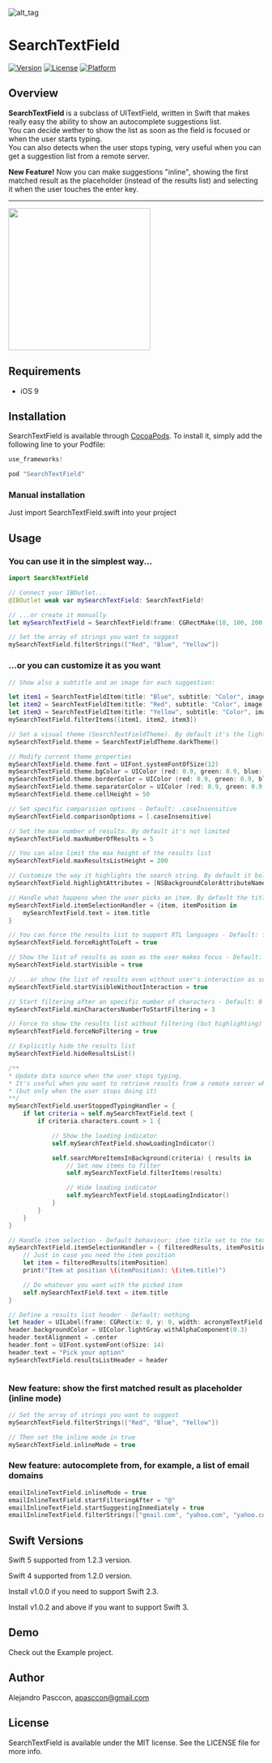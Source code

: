 ![alt_tag](https://raw.githubusercontent.com/apasccon/SearchTextField/master/Example/SearchTextField/SearchTextField.png)

# SearchTextField

[![Version](https://img.shields.io/cocoapods/v/SearchTextField.svg?style=flat)](http://cocoapods.org/pods/SearchTextField)
[![License](https://img.shields.io/cocoapods/l/SearchTextField.svg?style=flat)](http://cocoapods.org/pods/SearchTextField)
[![Platform](https://img.shields.io/cocoapods/p/SearchTextField.svg?style=flat)](http://cocoapods.org/pods/SearchTextField)

## Overview

**SearchTextField** is a subclass of UITextField, written in Swift that makes really easy the ability to show an autocomplete suggestions list.   
You can decide wether to show the list as soon as the field is focused or when the user starts typing.   
You can also detects when the user stops typing, very useful when you can get a suggestion list from a remote server.   

**New Feature!**
Now you can make suggestions "inline", showing the first matched result as the placeholder (instead of the results list) and selecting it when the user touches the enter key.

------   
<img src="https://raw.githubusercontent.com/apasccon/SearchTextField/master/Example/SearchTextField/SearchTextField_Demo.gif" width="280">

## Requirements

* iOS 9

## Installation

SearchTextField is available through [CocoaPods](http://cocoapods.org). To install
it, simply add the following line to your Podfile:

```swift
use_frameworks!

pod "SearchTextField"
```

### Manual installation

Just import SearchTextField.swift into your project

## Usage

### You can use it in the simplest way...

```swift
import SearchTextField

// Connect your IBOutlet...
@IBOutlet weak var mySearchTextField: SearchTextField!

// ...or create it manually
let mySearchTextField = SearchTextField(frame: CGRectMake(10, 100, 200, 40))

// Set the array of strings you want to suggest
mySearchTextField.filterStrings(["Red", "Blue", "Yellow"])
```
### ...or you can customize it as you want

```swift
// Show also a subtitle and an image for each suggestion:

let item1 = SearchTextFieldItem(title: "Blue", subtitle: "Color", image: UIImage(named: "icon_blue"))
let item2 = SearchTextFieldItem(title: "Red", subtitle: "Color", image: UIImage(named: "icon_red"))
let item3 = SearchTextFieldItem(title: "Yellow", subtitle: "Color", image: UIImage(named: "icon_yellow"))
mySearchTextField.filterItems([item1, item2, item3])

// Set a visual theme (SearchTextFieldTheme). By default it's the light theme
mySearchTextField.theme = SearchTextFieldTheme.darkTheme()

// Modify current theme properties
mySearchTextField.theme.font = UIFont.systemFontOfSize(12)
mySearchTextField.theme.bgColor = UIColor (red: 0.9, green: 0.9, blue: 0.9, alpha: 0.3)
mySearchTextField.theme.borderColor = UIColor (red: 0.9, green: 0.9, blue: 0.9, alpha: 1)
mySearchTextField.theme.separatorColor = UIColor (red: 0.9, green: 0.9, blue: 0.9, alpha: 0.5)
mySearchTextField.theme.cellHeight = 50

// Set specific comparision options - Default: .caseInsensitive
mySearchTextField.comparisonOptions = [.caseInsensitive]

// Set the max number of results. By default it's not limited
mySearchTextField.maxNumberOfResults = 5

// You can also limit the max height of the results list
mySearchTextField.maxResultsListHeight = 200

// Customize the way it highlights the search string. By default it bolds the string
mySearchTextField.highlightAttributes = [NSBackgroundColorAttributeName: UIColor.yellowColor(), NSFontAttributeName:UIFont.boldSystemFontOfSize(12)]

// Handle what happens when the user picks an item. By default the title is set to the text field
mySearchTextField.itemSelectionHandler = {item, itemPosition in
    mySearchTextField.text = item.title
}

// You can force the results list to support RTL languages - Default: false
mySearchTextField.forceRightToLeft = true

// Show the list of results as soon as the user makes focus - Default: false
mySearchTextField.startVisible = true

// ...or show the list of results even without user's interaction as soon as created - Default: false
mySearchTextField.startVisibleWithoutInteraction = true

// Start filtering after an specific number of characters - Default: 0
mySearchTextField.minCharactersNumberToStartFiltering = 3

// Force to show the results list without filtering (but highlighting)
mySearchTextField.forceNoFiltering = true

// Explicitly hide the results list
mySearchTextField.hideResultsList()

/**
* Update data source when the user stops typing.
* It's useful when you want to retrieve results from a remote server while typing
* (but only when the user stops doing it)
**/
mySearchTextField.userStoppedTypingHandler = {
    if let criteria = self.mySearchTextField.text {
        if criteria.characters.count > 1 {

            // Show the loading indicator
            self.mySearchTextField.showLoadingIndicator()

            self.searchMoreItemsInBackground(criteria) { results in
                // Set new items to filter
                self.mySearchTextField.filterItems(results)

                // Hide loading indicator
                self.mySearchTextField.stopLoadingIndicator()
            }
        }
    }
}

// Handle item selection - Default behaviour: item title set to the text field
mySearchTextField.itemSelectionHandler = { filteredResults, itemPosition in
    // Just in case you need the item position
    let item = filteredResults[itemPosition]
    print("Item at position \(itemPosition): \(item.title)")

    // Do whatever you want with the picked item
    self.mySearchTextField.text = item.title
}

// Define a results list header - Default: nothing
let header = UILabel(frame: CGRect(x: 0, y: 0, width: acronymTextField.frame.width, height: 30))
header.backgroundColor = UIColor.lightGray.withAlphaComponent(0.3)
header.textAlignment = .center
header.font = UIFont.systemFont(ofSize: 14)
header.text = "Pick your option"
mySearchTextField.resultsListHeader = header



```

### New feature: show the first matched result as placeholder (inline mode)

```swift
// Set the array of strings you want to suggest
mySearchTextField.filterStrings(["Red", "Blue", "Yellow"])

// Then set the inline mode in true
mySearchTextField.inlineMode = true
```

### New feature: autocomplete from, for example, a list of email domains

```swift
emailInlineTextField.inlineMode = true
emailInlineTextField.startFilteringAfter = "@"
emailInlineTextField.startSuggestingInmediately = true
emailInlineTextField.filterStrings(["gmail.com", "yahoo.com", "yahoo.com.ar"])
```

## Swift Versions

Swift 5 supported from 1.2.3 version.

Swift 4 supported from 1.2.0 version.

Install v1.0.0 if you need to support Swift 2.3.

Install v1.0.2 and above if you want to support Swift 3.


## Demo

Check out the Example project.

## Author

Alejandro Pasccon, apasccon@gmail.com

## License

SearchTextField is available under the MIT license. See the LICENSE file for more info.

